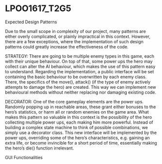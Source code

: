 # LPOO1617_T2G5


Expected Design Patterns

Due to the small scope in complexity of our project, many patterns are either overly complicated, or plainly impractical in this context.
However, there are a few exceptions, where the implementation of such design patterns could greatly increase the effectiveness of the code.

STRATEGY: There are going to be multiple enemy types in this game, each with their unique behaviour. On top of that, some power ups the 
hero may collect can alter the AI behaviour, which makes the use of this pattern easy to understand. 
Regarding the implementation, a public interface will be set containing the basic behaviour to be overwritten by each enemy class. There,
the specifics of the move(), attack() (if the type of enemy actively attempts to damage the hero) are created. This way we can implement
new behavioural methods without neither replacing nor damaging existing code. 

DECORATOR: One of the core gameplay elements are the power ups. Randomly popping up in reachable areas, these grant either bonuses to the 
hero’s statistics, or harm all or random enemies on the game area. What makes this pattern so valuable in this context is the possibility 
of the hero collecting multiple power ups, each making him more powerful. Instead of building a complex state machine to think of possible
combinations, we simply use a decorator class.
This new interface will be implemented by the power ups, overriding some of the hero’s characteristics, e.g. gaining an extra life, or
become invincible for a short period of time, essentially making the hero’s die() function irrelevant.


GUI Functionalities



